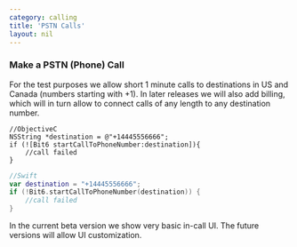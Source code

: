 ```yaml
---
category: calling
title: 'PSTN Calls'
layout: nil
---
```


### Make a PSTN (Phone) Call

For the test purposes we allow short 1 minute calls to destinations in US and Canada (numbers starting with +1). In later releases we will also add billing, which will in turn allow to connect calls of any length to any destination number.

```objc
//ObjectiveC
NSString *destination = @"+14445556666";
if (![Bit6 startCallToPhoneNumber:destination]){
	//call failed
}
```
```swift
//Swift
var destination = "+14445556666";
if (!Bit6.startCallToPhoneNumber(destination)) {
	//call failed
}
```
In the current beta version we show very basic in-call UI. The future versions will allow UI customization.
